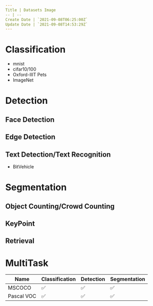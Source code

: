 ```yaml
---
Title | Datasets Image
-- | --
Create Date | `2021-09-08T06:25:00Z`
Update Date | `2021-09-08T14:53:29Z`
---
```

# Classification
- mnist
- cifar10/100
- Oxford-IIIT Pets
- ImageNet


# Detection

## Face Detection

## Edge Detection

## Text Detection/Text Recognition
- BitVehicle

# Segmentation

## Object Counting/Crowd Counting

## KeyPoint

## Retrieval

# MultiTask

Name | Classification | Detection | Segmentation
-- | -- | -- | --
MSCOCO | ✅ | ✅ | ✅ |
Pascal VOC |  ✅ | ✅ | ✅ |

